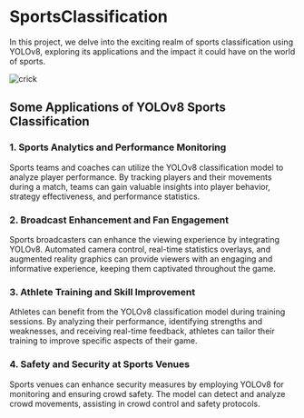 # SportsClassification

In this project, we delve into the exciting realm of sports classification using YOLOv8, exploring its applications and the impact it could have on the world of sports.

![crick](https://github.com/sairagillani18k/SportsClassification/assets/58274863/60397f80-7df4-4478-beeb-5766d18402b6)
## Some Applications of YOLOv8 Sports Classification

### 1. Sports Analytics and Performance Monitoring

Sports teams and coaches can utilize the YOLOv8 classification model to analyze player performance. By tracking players and their movements during a match, teams can gain valuable insights into player behavior, strategy effectiveness, and performance statistics.

### 2. Broadcast Enhancement and Fan Engagement

Sports broadcasters can enhance the viewing experience by integrating YOLOv8. Automated camera control, real-time statistics overlays, and augmented reality graphics can provide viewers with an engaging and informative experience, keeping them captivated throughout the game.

### 3. Athlete Training and Skill Improvement

Athletes can benefit from the YOLOv8 classification model during training sessions. By analyzing their performance, identifying strengths and weaknesses, and receiving real-time feedback, athletes can tailor their training to improve specific aspects of their game.

### 4. Safety and Security at Sports Venues

Sports venues can enhance security measures by employing YOLOv8 for monitoring and ensuring crowd safety. The model can detect and analyze crowd movements, assisting in crowd control and safety protocols.
